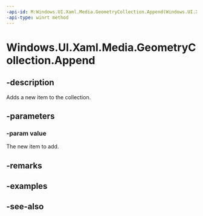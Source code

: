 ```yaml
---
-api-id: M:Windows.UI.Xaml.Media.GeometryCollection.Append(Windows.UI.Xaml.Media.Geometry)
-api-type: winrt method
---
```


<!-- Method syntax
public void Append(Windows.UI.Xaml.Media.Geometry value)
-->

# Windows.UI.Xaml.Media.GeometryCollection.Append

## -description
Adds a new item to the collection.



## -parameters
### -param value
The new item to add.

## -remarks

## -examples

## -see-also
